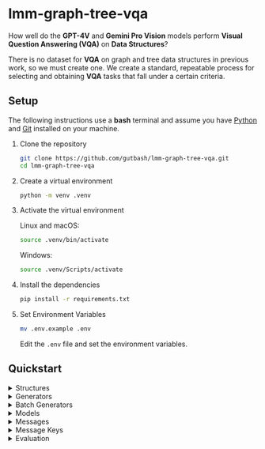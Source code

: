 # lmm-graph-tree-vqa

How well do the **GPT-4V** and **Gemini Pro Vision** models perform **Visual Question Answering (VQA)** on **Data Structures**?

There is no dataset for **VQA** on graph and tree data structures in previous work, so we must create one. We create a standard, repeatable process for selecting and obtaining **VQA** tasks that fall under a certain criteria.

## Setup

The following instructions use a **bash** terminal and assume you have [Python](https://www.python.org/downloads/) and [Git](https://git-scm.com/downloads) installed on your machine.

1. Clone the repository
    ```bash
    git clone https://github.com/gutbash/lmm-graph-tree-vqa.git
    cd lmm-graph-tree-vqa
    ```
2. Create a virtual environment
    ```bash
    python -m venv .venv
    ```
3. Activate the virtual environment

    Linux and macOS:
    ```bash
    source .venv/bin/activate
    ```
    Windows:
    ```bash
    source .venv/Scripts/activate
    ```
4. Install the dependencies
    ```bash
    pip install -r requirements.txt
    ```
5. Set Environment Variables
    ```bash
    mv .env.example .env
    ```
    Edit the `.env` file and set the environment variables.

## Quickstart

<details closed>
<summary>Structures</summary>

### Structures

>At the core of the project are the data structures. These are the base structures that are used to generate images for the **VQA** tasks.

There are four base classes: `BinaryTree`, `BinarySearchTree`, `DirectedGraph`, `UndirectedGraph`.

You can generate an individual image directly from these classes, but it is not the conventional approach.

The following example generates an image of a binary tree:
```python
from generation.structures.tree import BinaryTree

structure = BinaryTree()

structure.generate()
structure.fill()
structure.draw(save=True, path='test.png')
```
</details>

<details closed>
<summary>Generators</summary>

### Generators
>Generate an individual image.

The conventional way to generate an individual image is to use the `Generator`.

The following example does the same as the previous example:
```python
from generation.structures.tree import BinaryTree
from generation.generator import Generator
from pathlib import Path

generator = Generator()

generated = generator.generate_structure(structure_class=BinaryTree)
filled = generator.fill_structure(structure_instance=generated)
generator.draw_structure(structure_instance=filled, save=True, save_path=Path('test/'), save_name='test.png')
```
</details>

<details closed>
<summary>Batch Generators</summary>

### Batch Generators
>Generate a batch of images.

Use the `BatchGenerator` to create a batch of images. This will also link text and image prompts into the `yaml` data.

The following example generates a batch of binary trees:
```python
from generation.structures.tree import BinaryTree
from generation.generator import BatchGenerator
from pathlib import Path

batch_generator = BatchGenerator()

batch_generator.generate_batch(
    structure_class=BinaryTree,
    type='bit',
    yaml_name='binary_tree.yaml',
    yaml_path=Path('data/'),
    save_path=Path('images/binary_tree/'),
    text_path=Path('text/'),
    text_name='binary_tree_text.yaml',
)
```
</details>

<details closed>
<summary>Models</summary>

### Models

>Create instances of models for evaluation.

There are two models that can be created for evaluation: `OpenAI` and `DeepMind`.

The following example creates instances of both models:
```python
from evaluation.models.openai import OpenAI
from evaluation.models.deepmind import DeepMind
from dotenv import load_dotenv

load_dotenv()
openai_api_key = os.environ.get('OPENAI_API_KEY_DEV')
deepmind_api_key = os.environ.get('DEEPMIND_API_KEY_DEV')

openai = OpenAI(api_key=openai_api_key)
deepmind = DeepMind(api_key=deepmind_api_key)
```
</details>

<details closed>
<summary>Messages</summary>

### Messages

>Build a template for a prompt for a model with a list of messages.

**OpenAI** can use the following message types for prompts: `SystemMessage`, `UserMessage`, and `AssistantMessage`.

The following example creates a typical prompt for **OpenAI**:
```python
from evaluation.models.messages.message import UserMessage, SystemMessage, AssistantMessage
from pathlib import Path

openai_messages = [
    UserMessage(content="What is in this image?", images=[Path('test/test.png')]),
]
```

**DeepMind** can use the following message types for prompts: `ImageMessage` and `BaseMessage`.

The following example creates a typical prompt for **DeepMind**:
```python
from evaluation.models.messages.message import ImageMessage, BaseMessage
from pathlib import Path

deepmind_messages = [
    BaseMessage(content="Answer this question: What is in this image?"),
    ImageMessage(image=Path('test/test.png')),
]
```
</details>

<details closed>
<summary>Message Keys</summary>

### Message Keys

>Insert text/image prompts from the `yaml` data into messages.

Keys are replaced with the `yaml` data's text and image prompts during evaluation. Within a message, there are two keys that can be used within a string of a message's content or image:

1. `{{content}}` for the text prompt
2. `{{image}}` for the image prompt

The following example shows the same message lists as the previous examples using message keys:

```python
from evaluation.models.messages.message import UserMessage, SystemMessage, AssistantMessage, ImageMessage, BaseMessage

openai_messages = [
    UserMessage(content="Answer this question: {{content}}", images=["{{image}}"]),
]

deepmind_messages = [
    BaseMessage(content="Answer this question: {{content}}"),
    ImageMessage(image="{{image}}"),
]
```
</details>

<details closed>
<summary>Evaluation</summary>

### Evaluation

Evaluate models on prompts once images are batch generated and automatically linked to the `yaml` data with the `Evaluator`.

The following example evaluates the **OpenAI** model on a batch of binary trees:
```python
from evaluation.evaluator import Evaluator
from evaluation.models.openai import OpenAI
from evaluation.models.messages.message import UserMessage, SystemMessage, AssistantMessage
from pathlib import Path

openai = OpenAI(
    api_key=openai_api_key,
)

messages = [UserMessage(content="{{content}}", images=["{{image}}"])]

evaluator = Evaluator()

evaluator.evaluate(
    model=openai,
    messages=messages,
    limit=10,
    yaml_path=Path('data/'),
    yaml_name='binary_tree.yaml',
    csv_path=Path('results/'),
    csv_name='openai.csv'
)
```
</details>
